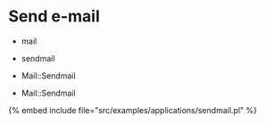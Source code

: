 # Send e-mail

* mail
* sendmail
* Mail::Sendmail

* Mail::Sendmail

{% embed include file="src/examples/applications/sendmail.pl" %}


